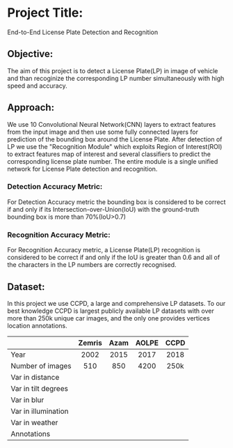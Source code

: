 # Project Title:
End-to-End License Plate Detection and Recognition

## Objective:
The aim of this project is to detect a License Plate(LP) in image of vehicle and than recoginize the corresponding LP number simultaneously with high speed and accuracy.

## Approach:
We use 10 Convolutional Neural Network(CNN) layers to extract features from the input image and then use some fully connected layers for prediction of the bounding box around the License Plate. After detection of LP we use the "Recognition Module" which exploits Region of Interest(ROI) to extract features map of interest and several classifiers to predict the corresponding license plate number. The entire module is a single unified network for License Plate detection and recognition.

### Detection Accuracy Metric:
For Detection Accuracy metric the bounding box is considered to be correct if and only if its Intersection-over-Union(IoU) with the ground-truth bounding box is more than 70%(IoU>0.7)

### Recognition Accuracy Metric:
For Recognition Accuracy metric, a License Plate(LP) recognition is considered to be correct if and only if the IoU is greater than 0.6 and all of the characters in the LP numbers are correctly recognised.

## Dataset:
In this project we use CCPD, a large and comprehensive LP datasets. To our best knowledge CCPD is largest publicly available  LP datasets with over more than 250k unique car images, and the only one provides vertices location annotations.   


<p align='center'>
  
|                     |  Zemris       |  Azam         | AOLPE         | CCPD          |
| -------------       |:-------------:|:-------------:|:-------------:|:-------------:|
|     Year            | 2002          | 2015          | 2017          | 2018          |
| Number of images    | 510           | 850           | 4200          | 250k          |
| Var in distance     |               |
| Var in tilt degrees |               |
| Var in blur  	      |               |
| Var in illumination	|		            |              |
| Var in weather      |
| Annotations         |

</p>
